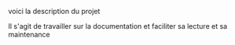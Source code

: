 voici la description du projet

Il s'agit de travailler sur la documentation et faciliter sa lecture et sa maintenance